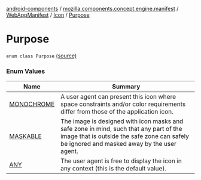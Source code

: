 [android-components](../../../../index.md) / [mozilla.components.concept.engine.manifest](../../../index.md) / [WebAppManifest](../../index.md) / [Icon](../index.md) / [Purpose](./index.md)

# Purpose

`enum class Purpose` [(source)](https://github.com/mozilla-mobile/android-components/blob/master/components/concept/engine/src/main/java/mozilla/components/concept/engine/manifest/WebAppManifest.kt#L111)

### Enum Values

| Name | Summary |
|---|---|
| [MONOCHROME](-m-o-n-o-c-h-r-o-m-e.md) | A user agent can present this icon where space constraints and/or color requirements differ from those of the application icon. |
| [MASKABLE](-m-a-s-k-a-b-l-e.md) | The image is designed with icon masks and safe zone in mind, such that any part of the image that is outside the safe zone can safely be ignored and masked away by the user agent. |
| [ANY](-a-n-y.md) | The user agent is free to display the icon in any context (this is the default value). |
